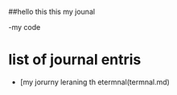 ##hello this this my jounal

-my code

# list of journal entris 

- [my jorurny leraning th etermnal(termnal.md)
